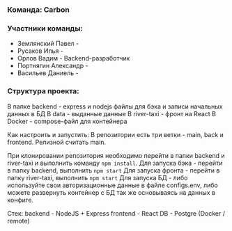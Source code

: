 ### Команда: Carbon

### Участники команды:
- Землянский Павел -
- Русаков Илья - 
- Орлов Вадим - Backend-разработчик
- Портнягин Александр - 
- Васильев Даниель - 

### Структура проекта:
В папке backend - express и nodejs файлы для бэка и записи начальных данных в БД
В data - выданные данные
В river-taxi - фронт на React
В Docker - compose-файл для контейнера 

Как настроить и запустить:
В репозитории есть три ветки - main, back и frontend. Релизной считать main.

При клонировании репозитория необходимо перейти в папки backend и river-taxi и выполнить команду `npm install`.
Для запуска бэка - перейти в папку backend, выполнить `npm start`
Для запуска фронта - перейти в папку river-taxi, выполнить `npm start`
Для запуска БД - либо используйте свои авторизационные данные в файле configs.env, либо можете развернуть контейнер с БД так же основываясь на данных в конфиге.

Стек:
backend - NodeJS + Express
frontend - React
DB - Postgre (Docker / remote)

